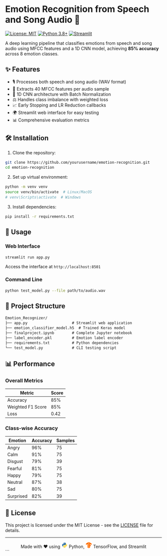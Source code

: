 


# Emotion Recognition from Speech and Song Audio 🎤

[![License: MIT](https://img.shields.io/badge/License-MIT-yellow.svg)](https://opensource.org/licenses/MIT)
[![Python 3.8+](https://img.shields.io/badge/python-3.8+-blue.svg)](https://www.python.org/downloads/)
[![Streamlit](https://img.shields.io/badge/Streamlit-FF4B4B?logo=streamlit&logoColor=white)](https://streamlit.io/)

A deep learning pipeline that classifies emotions from speech and song audio using MFCC features and a 1D CNN model, achieving **85% accuracy** across 8 emotion classes.

## ✨ Features
- 🎙️ Processes both speech and song audio (WAV format)
- 🔢 Extracts 40 MFCC features per audio sample
- 🧠 1D CNN architecture with Batch Normalization
- ⚖️ Handles class imbalance with weighted loss
- 📈 Early Stopping and LR Reduction callbacks
- 🌍 Streamlit web interface for easy testing
- 📊 Comprehensive evaluation metrics

## 🛠️ Installation
1. Clone the repository:
```bash
git clone https://github.com/yourusername/emotion-recognition.git
cd emotion-recognition
```

2. Set up virtual environment:
```bash
python -m venv venv
source venv/bin/activate  # Linux/MacOS
# venv\Scripts\activate  # Windows
```

3. Install dependencies:
```bash
pip install -r requirements.txt
```

## 🚀 Usage
### Web Interface
```bash
streamlit run app.py
```
Access the interface at `http://localhost:8501`

### Command Line
```bash
python test_model.py --file path/to/audio.wav
```

## 📂 Project Structure
```
Emotion_Recognizer/
├── app.py                    # Streamlit web application
├── emotion_classifier_model.h5  # Trained Keras model
├── finalproject.ipynb        # Complete Jupyter notebook
├── label_encoder.pkl         # Emotion label encoder
├── requirements.txt          # Python dependencies
└── test_model.py             # CLI testing script
```

## 📊 Performance
### Overall Metrics
| Metric            | Score |
|-------------------|-------|
| Accuracy          | 85%   |
| Weighted F1 Score | 85%   |
| Loss              | 0.42  |

### Class-wise Accuracy
| Emotion    | Accuracy | Samples |
|------------|----------|---------|
| Angry      | 96%      | 75      |
| Calm       | 91%      | 75      |
| Disgust    | 79%      | 39      |
| Fearful    | 81%      | 75      |
| Happy      | 79%      | 75      |
| Neutral    | 87%      | 38      |
| Sad        | 80%      | 75      |
| Surprised  | 82%      | 39      |

## 📜 License
This project is licensed under the MIT License - see the [LICENSE](LICENSE) file for details.

---

<div align="center">
  Made with ❤️ using <img src="https://raw.githubusercontent.com/devicons/devicon/master/icons/python/python-original.svg" width="20"> Python, <img src="https://raw.githubusercontent.com/devicons/devicon/master/icons/tensorflow/tensorflow-original.svg" width="20"> TensorFlow, and Streamlit
</div>
```
